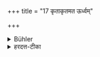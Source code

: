 +++
title = "17 कृताकृतमत ऊर्ध्वम्"

+++

<details><summary>Bühler</summary>

17. After that he may offer (a funeral-sacrifice once a month) or stop altogether.
</details>

<details><summary>हरदत्त-टीका</summary>

## सूत्रम्
कृताकृनमत ऊर्ध्वम् ॥ १८ ॥  
## टिप्पनी
अत ऊर्ध्वं मासिश्राद्धं क्रियताम्, मा वा कारि । अकरणेऽपि न प्रत्यवाय इति ॥ १८॥
</details>
